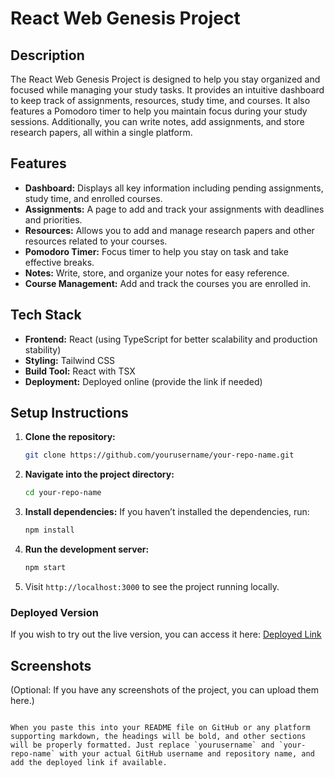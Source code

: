 # React Web Genesis Project

## Description
The React Web Genesis Project is designed to help you stay organized and focused while managing your study tasks. It provides an intuitive dashboard to keep track of assignments, resources, study time, and courses. It also features a Pomodoro timer to help you maintain focus during your study sessions. Additionally, you can write notes, add assignments, and store research papers, all within a single platform.

## Features
- **Dashboard:** Displays all key information including pending assignments, study time, and enrolled courses.
- **Assignments:** A page to add and track your assignments with deadlines and priorities.
- **Resources:** Allows you to add and manage research papers and other resources related to your courses.
- **Pomodoro Timer:** Focus timer to help you stay on task and take effective breaks.
- **Notes:** Write, store, and organize your notes for easy reference.
- **Course Management:** Add and track the courses you are enrolled in.

## Tech Stack
- **Frontend:** React (using TypeScript for better scalability and production stability)
- **Styling:** Tailwind CSS
- **Build Tool:** React with TSX
- **Deployment:** Deployed online (provide the link if needed)

## Setup Instructions
1. **Clone the repository:**
   ```bash
   git clone https://github.com/yourusername/your-repo-name.git
   ```
2. **Navigate into the project directory:**
   ```bash
   cd your-repo-name
   ```
3. **Install dependencies:**
   If you haven’t installed the dependencies, run:
   ```bash
   npm install
   ```
4. **Run the development server:**
   ```bash
   npm start
   ```
5. Visit `http://localhost:3000` to see the project running locally.

### Deployed Version
If you wish to try out the live version, you can access it here: [Deployed Link](Your-Deployed-Link)

## Screenshots
(Optional: If you have any screenshots of the project, you can upload them here.)
```

When you paste this into your README file on GitHub or any platform supporting markdown, the headings will be bold, and other sections will be properly formatted. Just replace `yourusername` and `your-repo-name` with your actual GitHub username and repository name, and add the deployed link if available.
